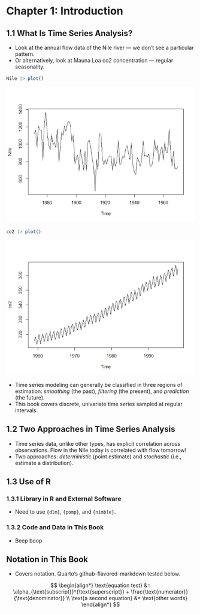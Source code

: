Chapter 1: Introduction
================

## 1.1 What Is Time Series Analysis?

- Look at the annual flow data of the Nile river — we don’t see a
  particular pattern.
- Or alternatively, look at Mauna Loa co2 concentration — regular
  seasonality.

``` r
Nile |> plot()
```

![](chapter-01-notes_files/figure-commonmark/unnamed-chunk-1-1.png)

``` r
co2 |> plot()
```

![](chapter-01-notes_files/figure-commonmark/unnamed-chunk-1-2.png)

- Time series modeling can generally be classified in three regions of
  estimation: *smoothing* (the past), *filtering* (the present), and
  *prediction* (the future).
- This book covers discrete, univariate time series sampled at regular
  intervals.

## 1.2 Two Approaches in Time Series Analysis

- Time series data, unlike other types, has explicit correlation across
  observations. Flow in the Nile today is correlated with flow tomorrow!
- Two approaches: *deterministic* (point estimate) and *stochastic*
  (i.e., estimate a distribution).

## 1.3 Use of R

### 1.3.1 Library in R and External Software

- Need to use `{dlm}`, `{pomp}`, and `{nimble}`.

### 1.3.2 Code and Data in This Book

- Beep boop

## Notation in This Book

- Covers notation. Quarto’s github-flavored-markdown tested below.

$$
\begin{align*}
\text{equation test} &= \alpha_{\text{subscript}}^{\text{superscript}} + \frac{\text{numerator}}{\text{denominator}} \\
\text{a second equation} &= \text{other words}
\end{align*}
$$

